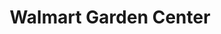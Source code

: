 ---
title: "Walmart Garden Center"
url: /orland-hills/walmart-garden-center/
shop: Garten-Center
---